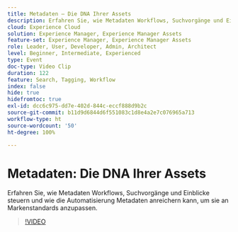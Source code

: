 ```yaml
---
title: Metadaten – Die DNA Ihrer Assets
description: Erfahren Sie, wie Metadaten Workflows, Suchvorgänge und Einblicke steuern und wie die Automatisierung Metadaten anreichern kann, um sie an Markenstandards anzupassen.
cloud: Experience Cloud
solution: Experience Manager, Experience Manager Assets
feature-set: Experience Manager, Experience Manager Assets
role: Leader, User, Developer, Admin, Architect
level: Beginner, Intermediate, Experienced
type: Event
doc-type: Video Clip
duration: 122
feature: Search, Tagging, Workflow
index: false
hide: true
hidefromtoc: true
exl-id: dcc6c975-dd7e-402d-844c-eccf888d9b2c
source-git-commit: b11d9d6844d6f551083c1d8e4a2e7c076965a713
workflow-type: ht
source-wordcount: '50'
ht-degree: 100%

---
```


# Metadaten: Die DNA Ihrer Assets

Erfahren Sie, wie Metadaten Workflows, Suchvorgänge und Einblicke steuern und wie die Automatisierung Metadaten anreichern kann, um sie an Markenstandards anzupassen.

>[!VIDEO](https://video.tv.adobe.com/v/3459218/?learn=on&enablevpops)
